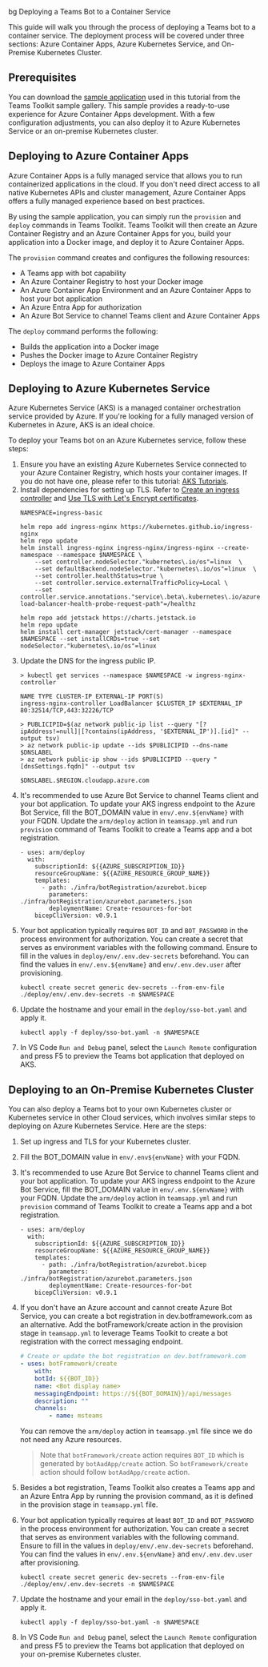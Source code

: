 bg Deploying a Teams Bot to a Container Service

This guide will walk you through the process of deploying a Teams bot to a container service. The deployment process will be covered under three sections: Azure Container Apps, Azure Kubernetes Service, and On-Premise Kubernetes Cluster.

## Prerequisites

You can download the [sample application](https://github.com/OfficeDev/TeamsFx-Samples/tree/dev/bot-sso-docker) used in this tutorial from the Teams Toolkit sample gallery. This sample provides a ready-to-use experience for Azure Container Apps development. With a few configuration adjustments, you can also deploy it to Azure Kubernetes Service or an on-premise Kubernetes cluster.

## Deploying to Azure Container Apps

Azure Container Apps is a fully managed service that allows you to run containerized applications in the cloud. If you don't need direct access to all native Kubernetes APIs and cluster management, Azure Container Apps offers a fully managed experience based on best practices.

By using the sample application, you can simply run the `provision` and `deploy` commands in Teams Toolkit. Teams Toolkit will then create an Azure Container Registry and an Azure Container Apps for you, build your application into a Docker image, and deploy it to Azure Container Apps.

The `provision` command creates and configures the following resources:

* A Teams app with bot capability
* An Azure Container Registry to host your Docker image
* An Azure Container App Environment and an Azure Container Apps to host your bot application
* An Azure Entra App for authorization
* An Azure Bot Service to channel Teams client and Azure Container Apps

The `deploy` command performs the following:

* Builds the application into a Docker image
* Pushes the Docker image to Azure Container Registry
* Deploys the image to Azure Container Apps

## Deploying to Azure Kubernetes Service

Azure Kubernetes Service (AKS) is a managed container orchestration service provided by Azure. If you're looking for a fully managed version of Kubernetes in Azure, AKS is an ideal choice. 

To deploy your Teams bot on an Azure Kubernetes service, follow these steps:

1. Ensure you have an existing Azure Kubernetes Service connected to your Azure Container Registry, which hosts your container images. If you do not have one, please refer to this tutorial: [AKS Tutorials](https://learn.microsoft.com/azure/aks/tutorial-kubernetes-prepare-app).
1. Install dependencies for setting up TLS. Refer to [Create an ingress controller](https://learn.microsoft.com/azure/aks/ingress-basic?tabs=azure-cli) and [Use TLS with Let's Encrypt certificates](https://learn.microsoft.com/azure/aks/ingress-tls?tabs=azure-cli#use-tls-with-lets-encrypt-certificates).
    ```
    NAMESPACE=ingress-basic

    helm repo add ingress-nginx https://kubernetes.github.io/ingress-nginx
    helm repo update
    helm install ingress-nginx ingress-nginx/ingress-nginx --create-namespace --namespace $NAMESPACE \
        --set controller.nodeSelector."kubernetes\.io/os"=linux  \
        --set defaultBackend.nodeSelector."kubernetes\.io/os"=linux  \
        --set controller.healthStatus=true \
        --set controller.service.externalTrafficPolicy=Local \
        --set controller.service.annotations."service\.beta\.kubernetes\.io/azure-load-balancer-health-probe-request-path"=/healthz 

    helm repo add jetstack https://charts.jetstack.io
    helm repo update
    helm install cert-manager jetstack/cert-manager --namespace $NAMESPACE --set installCRDs=true --set nodeSelector."kubernetes\.io/os"=linux
    ```
1. Update the DNS for the ingress public IP.
    ```
    > kubectl get services --namespace $NAMESPACE -w ingress-nginx-controller

    NAME TYPE CLUSTER-IP EXTERNAL-IP PORT(S)
    ingress-nginx-controller LoadBalancer $CLUSTER_IP $EXTERNAL_IP 80:32514/TCP,443:32226/TCP

    > PUBLICIPID=$(az network public-ip list --query "[?ipAddress!=null]|[?contains(ipAddress, '$EXTERNAL_IP')].[id]" --output tsv)
    > az network public-ip update --ids $PUBLICIPID --dns-name $DNSLABEL
    > az network public-ip show --ids $PUBLICIPID --query "[dnsSettings.fqdn]" --output tsv

    $DNSLABEL.$REGION.cloudapp.azure.com
    ```
1. It's recommended to use Azure Bot Service to channel Teams client and your bot application. To update your AKS ingress endpoint to the Azure Bot Service, fill the BOT_DOMAIN value in `env/.env.${envName}` with your FQDN. Update the `arm/deploy` action in `teamsapp.yml` and run `provision` command of Teams Toolkit to create a Teams app and a bot registration.
    ```
    - uses: arm/deploy 
      with:
        subscriptionId: ${{AZURE_SUBSCRIPTION_ID}} 
        resourceGroupName: ${{AZURE_RESOURCE_GROUP_NAME}} 
        templates:
          - path: ./infra/botRegistration/azurebot.bicep
            parameters: ./infra/botRegistration/azurebot.parameters.json
            deploymentName: Create-resources-for-bot
        bicepCliVersion: v0.9.1
    ```
1. Your bot application typically requires `BOT_ID` and `BOT_PASSWORD` in the process environment for authorization. You can create a secret that serves as environment variables with the following command. Ensure to fill in the values in `deploy/env/.env.dev-secrets` beforehand. You can find the values in `env/.env.${envName}` and `env/.env.dev.user` after provisioning.
    ```
    kubectl create secret generic dev-secrets --from-env-file ./deploy/env/.env.dev-secrets -n $NAMESPACE
    ```
1. Update the hostname and your email in the `deploy/sso-bot.yaml` and apply it.
    ```
    kubectl apply -f deploy/sso-bot.yaml -n $NAMESPACE
    ```
1. In VS Code `Run and Debug` panel, select the `Launch Remote` configuration and press F5 to preview the Teams bot application that deployed on AKS.

## Deploying to an On-Premise Kubernetes Cluster

You can also deploy a Teams bot to your own Kubernetes cluster or Kubernetes service in other Cloud services, which involves similar steps to deploying on Azure Kubernetes Service. Here are the steps:

1. Set up ingress and TLS for your Kubernetes cluster.
1. Fill the BOT_DOMAIN value in `env/.env${envName}` with your FQDN.
1. It's recommended to use Azure Bot Service to channel Teams client and your bot application. To update your AKS ingress endpoint to the Azure Bot Service, fill the BOT_DOMAIN value in `env/.env.${envName}` with your FQDN. Update the `arm/deploy` action in `teamsapp.yml` and run `provision` command of Teams Toolkit to create a Teams app and a bot registration.
    ```
    - uses: arm/deploy 
      with:
        subscriptionId: ${{AZURE_SUBSCRIPTION_ID}} 
        resourceGroupName: ${{AZURE_RESOURCE_GROUP_NAME}} 
        templates:
          - path: ./infra/botRegistration/azurebot.bicep
            parameters: ./infra/botRegistration/azurebot.parameters.json
            deploymentName: Create-resources-for-bot
        bicepCliVersion: v0.9.1
    ```
1. If you don't have an Azure account and cannot create Azure Bot Service, you can create a bot registration in dev.botframework.com as an alternative. Add the botFramework/create action in the provision stage in `teamsapp.yml` to leverage Teams Toolkit to create a bot registration with the correct messaging endpoint.
    ```yaml
    # Create or update the bot registration on dev.botframework.com
    - uses: botFramework/create
        with:
        botId: ${{BOT_ID}}
        name: <Bot display name>
        messagingEndpoint: https://${{BOT_DOMAIN}}/api/messages
        description: ""
        channels:
            - name: msteams
    ```

    You can remove the `arm/deploy` action in `teamsapp.yml` file since we do not need any Azure resources.

    > Note that `botFramework/create` action requires `BOT_ID` which is generated by `botAadApp/create` action. So `botFramework/create` action should follow `botAadApp/create` action.
1. Besides a bot registration, Teams Toolkit also creates a Teams app and an Azure Entra App by running the provision command, as it is defined in the provision stage in `teamsapp.yml` file.
1. Your bot application typically requires at least `BOT_ID` and `BOT_PASSWORD` in the process environment for authorization. You can create a secret that serves as environment variables with the following command. Ensure to fill in the values in `deploy/env/.env.dev-secrets` beforehand. You can find the values in `env/.env.${envName}` and `env/.env.dev.user` after provisioning.
    ```
    kubectl create secret generic dev-secrets --from-env-file ./deploy/env/.env.dev-secrets -n $NAMESPACE
    ```
1. Update the hostname and your email in the `deploy/sso-bot.yaml` and apply it.
    ```
    kubectl apply -f deploy/sso-bot.yaml -n $NAMESPACE
    ```
1. In VS Code `Run and Debug` panel, select the `Launch Remote` configuration and press F5 to preview the Teams bot application that deployed on your on-premise Kubernetes cluster.
